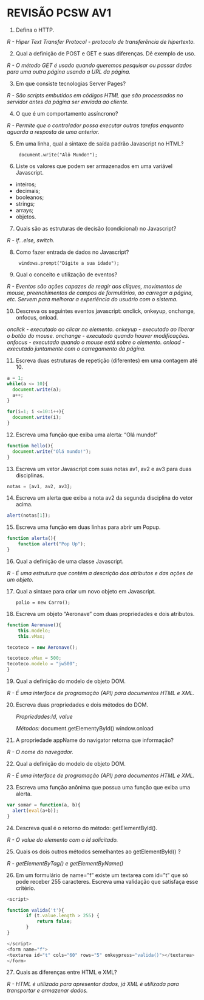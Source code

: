 REVISÃO PCSW AV1
===========

1. Defina o HTTP.

  *R - Hiper Text Transfer Protocol - protocolo de transferência de hipertexto.*

2. Qual a definição de POST e GET e suas diferenças. Dê exemplo de uso.

  *R - O método GET é usado quando queremos pesquisar ou passar dados para uma outra página usando a URL da página.*

3. Em que consiste tecnologias Server Pages?

  *R - São scripts embutidos em códigos HTML que são processados no servidor antes da página ser enviada ao cliente.*

4. O que é um comportamento assíncrono?

  *R - Permite que o controlador possa executar outras tarefas enquanto aguarda a resposta de uma anterior.*

5. Em uma linha, qual a sintaxe de saída padrão Javascript no HTML?

        document.write("Alô Mundo!");

6. Liste os valores que podem ser armazenados em uma variável Javascript.

  * inteiros;
  * decimais;
  * booleanos;
  * strings;
  * arrays;
  * objetos.

7. Quais são as estruturas de decisão (condicional) no Javascript?

  *R - if...else, switch.*

8. Como fazer entrada de dados no Javascript?

        windows.prompt("Digite a sua idade");

9. Qual o conceito e utilização de eventos?

  *R - Eventos são ações capazes de reagir aos cliques, movimentos de mouse, preenchimentos de campos de formulários, ao carregar a página, etc. Servem para melhorar a experiência do usuário com o sistema.*

10. Descreva os seguintes eventos javascript: onclick, onkeyup, onchange, onfocus, onload.

  *onclick - executado ao clicar no elemento.*
  *onkeyup - executado ao liberar o botão do mouse.*
  *onchange - executado quando houver modificações.*
  *onfocus - executado quando o mouse está sobre o elemento.*
  *onload - executado juntamente com o carregamento da página.*

11. Escreva duas estruturas de repetição (diferentes) em uma contagem até 10.

```javascript
a = 1;
while(a <= 10){
  document.write(a);
  a++;
}

for(i=1; i <=10:i++){
  document.write(i);
}
```

12. Escreva uma função que exiba uma alerta: “Olá mundo!”

```javascript
function hello(){
  document.write("Olá mundo!");
}
```

13. Escreva um vetor Javascript com suas notas av1, av2 e av3 para duas disciplinas.

```javascript
notas = [av1, av2, av3];
```

14. Escreva um alerta que exiba a nota av2 da segunda disciplina do vetor acima.

```javascript   
alert(notas[1]);
```

15. Escreva uma função em duas linhas para abrir um Popup.

```javascript
function alerta(){
    function alert("Pop Up");
}
```

16. Qual a definição de uma classe Javascript.

  *R - É uma estrutura que contém a descrição dos atributos e das ações de um objeto.*

17. Qual a sintaxe para criar um novo objeto em Javascript.

        palio = new Carro();

18. Escreva um objeto “Aeronave” com duas propriedades e dois atributos.

```javascript
function Aeronave(){
    this.modelo;
    this.vMax;

tecoteco = new Aeronave();

tecoteco.vMax = 500;
tecoteco.modelo = "jw500";
}
```

19. Qual a definição do modelo de objeto DOM.

  *R - É uma interface de programação (API) para documentos HTML e XML.*

20. Escreva duas propriedades e dois métodos do DOM.

    *Propriedades:Id, value*

    *Métodos:*
        document.getElementyById()
        window.onload

21. A propriedade appName do navigator retorna que informação?

  *R - O nome do navegador.*

22. Qual a definição do modelo de objeto DOM.

  *R - É uma interface de programação (API) para documentos HTML e XML.*

23. Escreva uma função anônima que possua uma função que exiba uma alerta.

```javascript
var somar = function(a, b){
  alert(eval(a+b));
}
```

24. Descreva qual é o retorno do método: getElementById().

  *R - O value do elemento com o id solicitado.*

25. Quais os dois outros métodos semelhantes ao getElementById() ?

  *R - getElementByTag() e getElementByName()*

26. Em um formulário de name=”f” existe um textarea com id=”t” que só pode receber 255 caracteres. Escreva uma validação que satisfaça esse critério.

```javascript
<script>

function valida('t'){
       if (t.value.length > 255) {
           return false;
       }
}

</script>
<form name="f">
<textarea id="t" cols="60" rows="5" onkeypress="valida()"></textarea>
</form>
```
  

27. Quais as diferenças entre HTML e XML?

  *R - HTML é utilizada para apresentar dados, já XML é utilizada para transportar e armazenar dados.*
